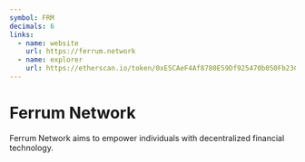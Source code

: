 ```yaml
---
symbol: FRM
decimals: 6
links:
  - name: website
    url: https://ferrum.network
  - name: explorer
    url: https://etherscan.io/token/0xE5CAeF4Af8780E59Df925470b050Fb23C43CA68C
---
```


# Ferrum Network

Ferrum Network aims to empower individuals with decentralized financial technology.

